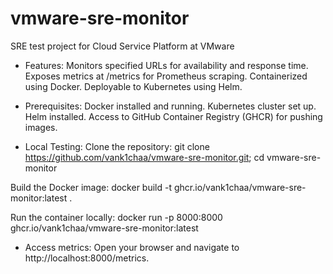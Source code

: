 # vmware-sre-monitor
SRE test project for Cloud Service Platform at VMware

- Features:
Monitors specified URLs for availability and response time.
Exposes metrics at /metrics for Prometheus scraping.
Containerized using Docker.
Deployable to Kubernetes using Helm.

- Prerequisites:
Docker installed and running.
Kubernetes cluster set up.
Helm installed.
Access to GitHub Container Registry (GHCR) for pushing images.

- Local Testing:
Clone the repository:
git clone https://github.com/vank1chaa/vmware-sre-monitor.git;
cd vmware-sre-monitor

Build the Docker image:
docker build -t ghcr.io/vank1chaa/vmware-sre-monitor:latest .

Run the container locally:
docker run -p 8000:8000 ghcr.io/vank1chaa/vmware-sre-monitor:latest

- Access metrics:
Open your browser and navigate to http://localhost:8000/metrics.
